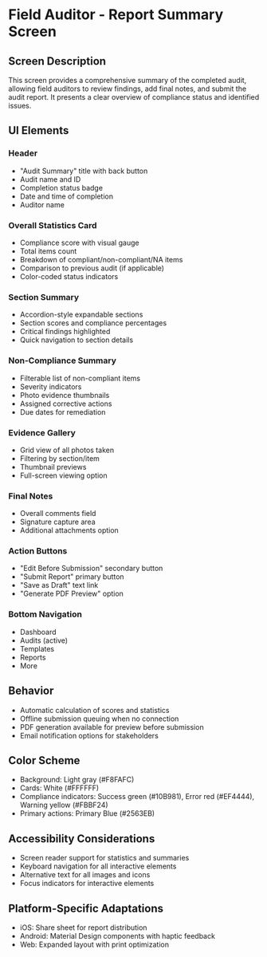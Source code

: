 # Field Auditor - Report Summary Screen

## Screen Description
This screen provides a comprehensive summary of the completed audit, allowing field auditors to review findings, add final notes, and submit the audit report. It presents a clear overview of compliance status and identified issues.

## UI Elements

### Header
- "Audit Summary" title with back button
- Audit name and ID
- Completion status badge
- Date and time of completion
- Auditor name

### Overall Statistics Card
- Compliance score with visual gauge
- Total items count
- Breakdown of compliant/non-compliant/NA items
- Comparison to previous audit (if applicable)
- Color-coded status indicators

### Section Summary
- Accordion-style expandable sections
- Section scores and compliance percentages
- Critical findings highlighted
- Quick navigation to section details

### Non-Compliance Summary
- Filterable list of non-compliant items
- Severity indicators
- Photo evidence thumbnails
- Assigned corrective actions
- Due dates for remediation

### Evidence Gallery
- Grid view of all photos taken
- Filtering by section/item
- Thumbnail previews
- Full-screen viewing option

### Final Notes
- Overall comments field
- Signature capture area
- Additional attachments option

### Action Buttons
- "Edit Before Submission" secondary button
- "Submit Report" primary button
- "Save as Draft" text link
- "Generate PDF Preview" option

### Bottom Navigation
- Dashboard
- Audits (active)
- Templates
- Reports
- More

## Behavior
- Automatic calculation of scores and statistics
- Offline submission queuing when no connection
- PDF generation available for preview before submission
- Email notification options for stakeholders

## Color Scheme
- Background: Light gray (#F8FAFC)
- Cards: White (#FFFFFF)
- Compliance indicators: Success green (#10B981), Error red (#EF4444), Warning yellow (#FBBF24)
- Primary actions: Primary Blue (#2563EB)

## Accessibility Considerations
- Screen reader support for statistics and summaries
- Keyboard navigation for all interactive elements
- Alternative text for all images and icons
- Focus indicators for interactive elements

## Platform-Specific Adaptations
- iOS: Share sheet for report distribution
- Android: Material Design components with haptic feedback
- Web: Expanded layout with print optimization
